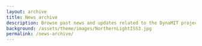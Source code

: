```yaml
---
layout: archive
title: News archive
description: Browse past news and updates related to the DynaMIT project
background: /assets/theme/images/NorthernLightISS3.jpg
permalink: /news-archive/
---
```


<!-- Comment the text below using ctrl+' -->

<!-- To add new posts, simply add a file in the `_posts` directory that follows the convention `YYYY-MM-DD-name-of-post.md` (does not seem to work if the file is named something different) and includes the necessary front matter and text. 

All the posts should be shown on this page, but only the two most recent posts appear on the home page. -->

